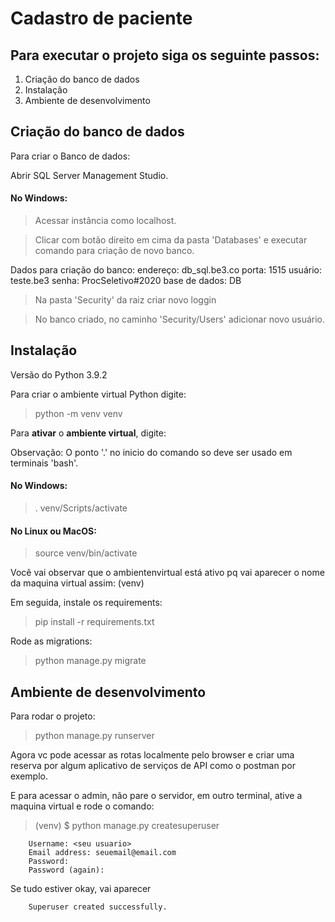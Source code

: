 <h1>Cadastro de paciente</h1>

<h2>Para executar o projeto siga os seguinte passos:</h2>
<ol>
    <li>Criação do banco de dados</li>
    <li>Instalação</li>
    <li>Ambiente de desenvolvimento</li>
</ol>

<h2>Criação do banco de dados</h2>

Para criar o Banco de dados:

Abrir SQL Server Management Studio.

#### No Windows:
> Acessar instância como localhost.

> Clicar com botão direito em cima da pasta 'Databases' e executar comando para criação de novo banco.

Dados para criação do banco:
endereço: db_sql.be3.co
porta: 1515
usuário: teste.be3
senha: ProcSeletivo#2020
base de dados: DB

> Na pasta 'Security' da raiz criar novo loggin

> No banco criado, no caminho 'Security/Users' adicionar novo usuário. 



<h2>Instalação</h2>

Versão do Python 3.9.2

Para criar o ambiente virtual Python digite:

> python -m venv venv

Para **ativar** o <strong>ambiente virtual</strong>, digite:

Observação: O ponto '.' no inicio do comando so deve ser usado em terminais 'bash'.

#### No Windows:
>. venv/Scripts/activate

#### No Linux ou MacOS:
>source venv/bin/activate 

Você vai observar que o ambientenvirtual está ativo pq vai aparecer o nome da maquina virtual assim: (venv) 

Em seguida, instale os requirements:
> pip install -r requirements.txt

Rode as migrations:
> python manage.py migrate



<h2>Ambiente de desenvolvimento</h2>

Para rodar o projeto:
> python manage.py runserver  

Agora vc pode acessar as rotas localmente pelo browser e criar uma reserva por algum aplicativo de serviços de API como o postman por exemplo.

E para acessar o admin, não pare o servidor, em outro terminal, ative a maquina virtual e rode o comando:
>
> (venv) $ python manage.py createsuperuser

```
    Username: <seu usuario>
    Email address: seuemail@email.com
    Password:
    Password (again):
```
Se tudo estiver okay, vai aparecer
```
    Superuser created successfully.
```


